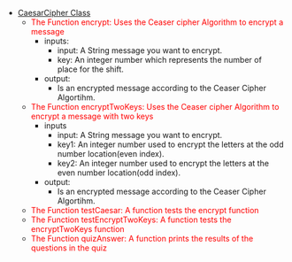 * [CaesarCipher Class](./COURSE%202/Week%201/CaesarCipher.java)
    - <span style="color: red;">The Function encrypt: Uses the Ceaser cipher Algorithm to encrypt a message</span>
        - inputs:
            * input: 
                A String message you want to encrypt.
            * key: 
                An integer number which represents the number of place for the shift.
        - output:
            * Is an encrypted message according to the Ceaser Cipher Algortihm.
    - <span style="color: red;">The Function encryptTwoKeys: Uses the Ceaser cipher Algorithm to encrypt a message with two keys</span>
        - inputs
            - input:
                A String message you want to encrypt.
            - key1:
                An integer number used to encrypt the letters at the odd number location(even index).
            - key2:
                An integer number used to encrypt the letters at the even number location(odd index).
        - output:
            - Is an encrypted message according to the Ceaser Cipher Algortihm.
    - <span style="color: red;">The Function testCaesar: A function tests the encrypt function</span>
    - <span style="color: red;">The Function testEncryptTwoKeys: A function tests the encryptTwoKeys function</span>
    - <span style="color: red;">The Function quizAnswer: A function prints the results of the questions in the quiz</span>